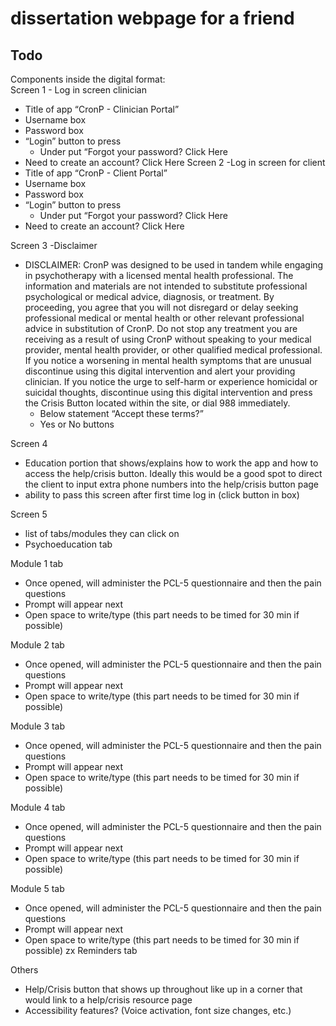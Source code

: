 # dissertation webpage for a friend

## Todo
Components inside the digital format: \
Screen 1 - Log in screen clinician  
- Title of app “CronP - Clinician Portal” 
- Username box 
- Password box 
- “Login” button to press 
  -  Under put “Forgot your password? Click Here 
- Need to create an account? Click Here 
Screen 2 -Log in screen for client 
- Title of app “CronP - Client Portal” 
- Username box 
- Password box 
- “Login” button to press 
  -  Under put “Forgot your password? Click Here 
- Need to create an account? Click Here  

Screen 3 -Disclaimer  
- DISCLAIMER: CronP was designed to be used in tandem while engaging in psychotherapy with a licensed mental health professional. The information and materials are not intended to substitute professional psychological or medical advice, diagnosis, or treatment. By proceeding, you agree that you will not disregard or delay seeking professional medical or mental health or other relevant professional advice in substitution of CronP. Do not stop any treatment you are receiving as a result of using CronP without speaking to your medical provider, mental health provider, or other qualified medical professional. If you notice a worsening in mental health symptoms that are unusual discontinue using this digital intervention and alert your providing clinician. If you notice the urge to self-harm or experience homicidal or suicidal thoughts, discontinue using this digital intervention and press the Crisis Button located within the site, or dial 988 immediately.  
  - Below statement “Accept these terms?” 
  - Yes or No buttons 

Screen 4 
- Education portion that shows/explains how to work the app and how to access the help/crisis button. Ideally this would be a good spot to direct the client to input extra phone numbers into the help/crisis button page 
- ability to pass this screen after first time log in (click button in box) 

Screen 5 
- list of tabs/modules they can click on 
- Psychoeducation tab 

Module 1 tab 
- Once opened, will administer the PCL-5 questionnaire and then the pain questions 
- Prompt will appear next  
- Open space to write/type (this part needs to be timed for 30 min if possible) 

Module 2 tab 
- Once opened, will administer the PCL-5 questionnaire and then the pain questions 
- Prompt will appear next  
- Open space to write/type (this part needs to be timed for 30 min if possible) 

Module 3 tab 
- Once opened, will administer the PCL-5 questionnaire and then the pain questions 
- Prompt will appear next  
- Open space to write/type (this part needs to be timed for 30 min if possible) 

Module 4 tab 
- Once opened, will administer the PCL-5 questionnaire and then the pain questions 
- Prompt will appear next  
- Open space to write/type (this part needs to be timed for 30 min if possible) 

Module 5 tab 
- Once opened, will administer the PCL-5 questionnaire and then the pain questions 
- Prompt will appear next  
- Open space to write/type (this part needs to be timed for 30 min if possible) 
zx
Reminders tab 


Others
- Help/Crisis button that shows up throughout like up in a corner that would link to a help/crisis resource page 
- Accessibility features? (Voice activation, font size changes, etc.)
